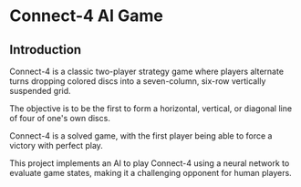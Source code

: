 # Connect-4 AI Game 
## Introduction
Connect-4 is a classic two-player strategy game where players alternate turns dropping colored discs into a seven-column, six-row vertically suspended grid. 

The objective is to be the first to form a horizontal, vertical, or diagonal line of four of one's own discs. 

Connect-4 is a solved game, with the first player being able to force a victory with perfect play. 

This project implements an AI to play Connect-4 using a neural network to evaluate game states, making it a challenging opponent for human players.
